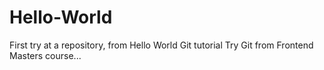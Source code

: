 # Hello-World
First try at a repository, from Hello World Git tutorial
Try Git from Frontend Masters course...
